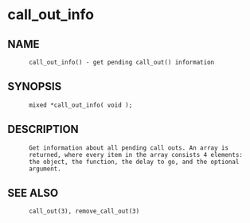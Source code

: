 # call_out_info
## NAME
          call_out_info() - get pending call_out() information

## SYNOPSIS
          mixed *call_out_info( void );

## DESCRIPTION
          Get information about all pending call outs. An array is
          returned, where every item in the array consists 4 elements:
          the object, the function, the delay to go, and the optional
          argument.

## SEE ALSO
          call_out(3), remove_call_out(3)
